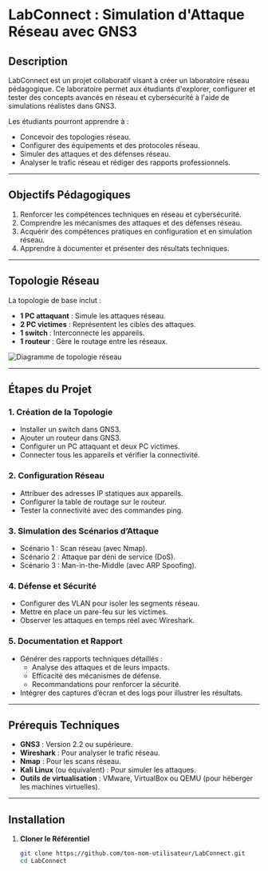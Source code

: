 # **LabConnect : Simulation d'Attaque Réseau avec GNS3**

## **Description**
LabConnect est un projet collaboratif visant à créer un laboratoire réseau pédagogique. Ce laboratoire permet aux étudiants d'explorer, configurer et tester des concepts avancés en réseau et cybersécurité à l'aide de simulations réalistes dans GNS3.

Les étudiants pourront apprendre à :
- Concevoir des topologies réseau.
- Configurer des équipements et des protocoles réseau.
- Simuler des attaques et des défenses réseau.
- Analyser le trafic réseau et rédiger des rapports professionnels.

---

## **Objectifs Pédagogiques**
1. Renforcer les compétences techniques en réseau et cybersécurité.
2. Comprendre les mécanismes des attaques et des défenses réseau.
3. Acquérir des compétences pratiques en configuration et en simulation réseau.
4. Apprendre à documenter et présenter des résultats techniques.

---

## **Topologie Réseau**
La topologie de base inclut :
- **1 PC attaquant** : Simule les attaques réseau.
- **2 PC victimes** : Représentent les cibles des attaques.
- **1 switch** : Interconnecte les appareils.
- **1 routeur** : Gère le routage entre les réseaux.

![Diagramme de topologie réseau](path/to/topology-diagram.png)

---

## **Étapes du Projet**

### **1. Création de la Topologie**
- Installer un switch dans GNS3.
- Ajouter un routeur dans GNS3.
- Configurer un PC attaquant et deux PC victimes.
- Connecter tous les appareils et vérifier la connectivité.

### **2. Configuration Réseau**
- Attribuer des adresses IP statiques aux appareils.
- Configurer la table de routage sur le routeur.
- Tester la connectivité avec des commandes ping.

### **3. Simulation des Scénarios d’Attaque**
- Scénario 1 : Scan réseau (avec Nmap).
- Scénario 2 : Attaque par déni de service (DoS).
- Scénario 3 : Man-in-the-Middle (avec ARP Spoofing).

### **4. Défense et Sécurité**
- Configurer des VLAN pour isoler les segments réseau.
- Mettre en place un pare-feu sur les victimes.
- Observer les attaques en temps réel avec Wireshark.

### **5. Documentation et Rapport**
- Générer des rapports techniques détaillés :
  - Analyse des attaques et de leurs impacts.
  - Efficacité des mécanismes de défense.
  - Recommandations pour renforcer la sécurité.
- Intégrer des captures d’écran et des logs pour illustrer les résultats.

---



## **Prérequis Techniques**
- **GNS3** : Version 2.2 ou supérieure.
- **Wireshark** : Pour analyser le trafic réseau.
- **Nmap** : Pour les scans réseau.
- **Kali Linux** (ou équivalent) : Pour simuler les attaques.
- **Outils de virtualisation** : VMware, VirtualBox ou QEMU (pour héberger les machines virtuelles).

---

## **Installation**

1. **Cloner le Référentiel**
   ```bash
   git clone https://github.com/ton-nom-utilisateur/LabConnect.git
   cd LabConnect


